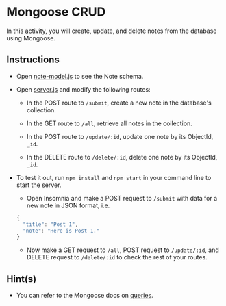 # Mongoose CRUD

In this activity, you will create, update, and delete notes from the database using Mongoose. 

## Instructions

* Open [note-model.js](Unsolved/note-model.js) to see the Note schema.

* Open [server.js](Unsolved/server.js) and modify the following routes:

  * In the POST route to `/submit`, create a new note in the database's collection.

  * In the GET route to `/all`, retrieve all notes in the collection.

  * In the POST route to `/update/:id`, update one note by its ObjectId, `_id`.

  * In the DELETE route to `/delete/:id`, delete one note by its ObjectId, `_id`.

* To test it out, run `npm install` and `npm start` in your command line to start the server.

  * Open Insomnia and make a POST request to `/submit` with data for a new note in JSON format, i.e. 

  ```js
  {
    "title": "Post 1",
    "note": "Here is Post 1."
  }
  ```

  * Now make a GET request to `/all`, POST request to `/update/:id`, and DELETE request to `/delete/:id` to check the rest of your routes.

## Hint(s)

* You can refer to the Mongoose docs on [queries](https://mongoosejs.com/docs/queries.html).